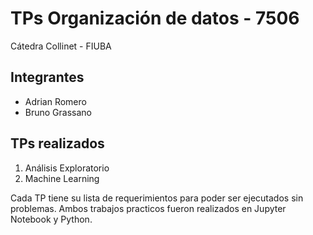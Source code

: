 # TPs Organización de datos - 7506

Cátedra Collinet - FIUBA

## Integrantes
* Adrian Romero
* Bruno Grassano

## TPs realizados
1. Análisis Exploratorio
2. Machine Learning

Cada TP tiene su lista de requerimientos para poder ser ejecutados sin problemas. Ambos trabajos practicos fueron realizados en Jupyter Notebook y Python.

